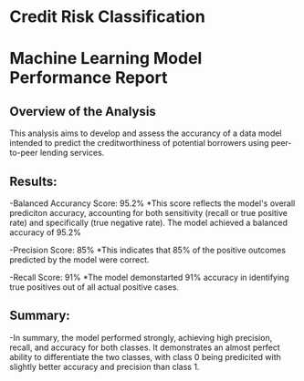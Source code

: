 # Credit Risk Classification
# Machine Learning Model Performance Report 


## Overview of the Analysis
This analysis aims to develop and assess the accurancy of a data model intended to predict the creditworthiness of potential borrowers using peer-to-peer lending services. 

## Results:
-Balanced Accurancy Score: 95.2%
    *This score reflects the model's overall prediciton accuracy, accounting for both sensitivity (recall or true positive rate) and specifically (true negative rate). The model achieved a balanced accuracy of 95.2%

-Precision Score: 85%
    *This indicates that 85% of the positive outcomes predicted by the model were correct.

-Recall Score: 91%
    *The model demonstarted 91% accuracy in identifying true positives out of all actual positive cases. 

## Summary:
-In summary, the model performed strongly, achieving high precision, recall, and accuracy for both classes. It demonstrates an almost perfect ability to differentiate the two classes, with class 0 being predicited with slightly better accuracy and precision than class 1. 